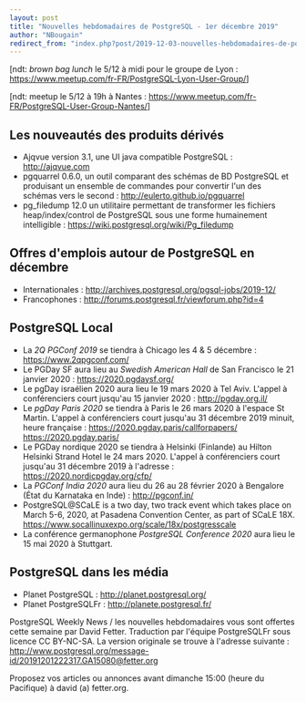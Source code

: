 ```yaml
---
layout: post
title: "Nouvelles hebdomadaires de PostgreSQL - 1er décembre 2019"
author: "NBougain"
redirect_from: "index.php?post/2019-12-03-nouvelles-hebdomadaires-de-postgresql-1er-decembre-2019 "
---
```



<p>[ndt: <em>brown bag lunch</em> le 5/12 à midi pour le groupe de Lyon&nbsp;: <a href="https://www.meetup.com/fr-FR/PostgreSQL-Lyon-User-Group/" target="_blank">https://www.meetup.com/fr-FR/PostgreSQL-Lyon-User-Group/</a>]</p>

<p>[ndt: meetup le 5/12 à 19h à Nantes&nbsp;: <a href="https://www.meetup.com/fr-FR/PostgreSQL-User-Group-Nantes/" target="_blank">https://www.meetup.com/fr-FR/PostgreSQL-User-Group-Nantes/</a>]</p>

<h2>Les nouveaut&eacute;s des produits d&eacute;riv&eacute;s</h2>

<ul>

<li>Ajqvue version 3.1, une UI java compatible PostgreSQL&nbsp;: <a target="_blank" href="http://ajqvue.com">http://ajqvue.com</a></li>

<li>pgquarrel 0.6.0, un outil comparant des sch&eacute;mas de BD PostgreSQL et produisant un ensemble de commandes pour convertir l'un des sch&eacute;mas vers le second&nbsp;: <a target="_blank" href="http://eulerto.github.io/pgquarrel">http://eulerto.github.io/pgquarrel</a></li>

<li>pg_filedump 12.0 un utilitaire permettant de transformer les fichiers heap/index/control de PostgreSQL sous une forme humainement intelligible&nbsp;: <a target="_blank" href="https://wiki.postgresql.org/wiki/Pg_filedump">https://wiki.postgresql.org/wiki/Pg_filedump</a></li>

</ul>

<!--more-->


<h2>Offres d'emplois autour de PostgreSQL en d&eacute;cembre</h2>

<ul>

<li>Internationales : <a target="_blank" href="http://archives.postgresql.org/pgsql-jobs/2019-12/">http://archives.postgresql.org/pgsql-jobs/2019-12/</a></li>

<li>Francophones : <a target="_blank" href="http://forums.postgresql.fr/viewforum.php?id=4">http://forums.postgresql.fr/viewforum.php?id=4</a></li>

</ul>

<h2>PostgreSQL Local</h2>

<ul>

<li>La <em>2Q PGConf 2019</em> se tiendra &agrave; Chicago les 4 & 5 d&eacute;cembre&nbsp;: <a target="_blank" href="https://www.2qpgconf.com/">https://www.2qpgconf.com/</a></li>

<li>Le PGDay SF aura lieu au <em>Swedish American Hall</em> de San Francisco le 21 janvier 2020&nbsp;: <a target="_blank" href="https://2020.pgdaysf.org/">https://2020.pgdaysf.org/</a></li>

<li>Le pgDay isra&eacute;lien 2020 aura lieu le 19 mars 2020 &agrave; Tel Aviv. L'appel &agrave; conf&eacute;renciers court jusqu'au 15 janvier 2020&nbsp;: <a target="_blank" href="http://pgday.org.il/">http://pgday.org.il/</a></li>

<li>Le <em>pgDay Paris 2020</em> se tiendra &agrave; Paris le 26 mars 2020 &agrave; l'espace St Martin. L'appel &agrave; conf&eacute;renciers court jusqu'au 31 d&eacute;cembre 2019 minuit, heure fran&ccedil;aise&nbsp;: <a target="_blank" href="https://2020.pgday.paris/callforpapers/">https://2020.pgday.paris/callforpapers/</a> <a target="_blank" href="https://2020.pgday.paris/">https://2020.pgday.paris/</a></li>

<li>Le PGDay nordique 2020 se tiendra &agrave; Helsinki (Finlande) au Hilton Helsinki Strand Hotel le 24 mars 2020. L'appel &agrave; conf&eacute;renciers court jusqu'au 31 d&eacute;cembre 2019 &agrave; l'adresse&nbsp;: <a target="_blank" href="https://2020.nordicpgday.org/cfp/">https://2020.nordicpgday.org/cfp/</a></li>

<li>La <em>PGConf India 2020</em> aura lieu du 26 au 28 f&eacute;vrier 2020 &agrave; Bengalore (&Eacute;tat du Karnataka en Inde)&nbsp;: <a target="_blank" href="http://pgconf.in/">http://pgconf.in/</a></li>

<li>PostgreSQL@SCaLE is a two day, two track event which takes place on March 5-6, 2020, at Pasadena Convention Center, as part of SCaLE 18X. <a target="_blank" href="https://www.socallinuxexpo.org/scale/18x/postgresscale">https://www.socallinuxexpo.org/scale/18x/postgresscale</a></li>

<li>La conf&eacute;rence germanophone <em>PostgreSQL Conference 2020</em> aura lieu le 15 mai 2020 &agrave; Stuttgart.</li>

</ul>

<h2>PostgreSQL dans les m&eacute;dia</h2>

<ul>

<li>Planet PostgreSQL : <a target="_blank" href="http://planet.postgresql.org/">http://planet.postgresql.org/</a></li>

<li>Planet PostgreSQLFr : <a target="_blank" href="http://planete.postgresql.fr/">http://planete.postgresql.fr/</a></li>

</ul>

<p>PostgreSQL Weekly News / les nouvelles hebdomadaires vous sont offertes cette semaine par David Fetter. Traduction par l'&eacute;quipe PostgreSQLFr sous licence CC BY-NC-SA. La version originale se trouve &agrave; l'adresse suivante : <a target="_blank" href="http://www.postgresql.org/message-id/20191201222317.GA15080@fetter.org">http://www.postgresql.org/message-id/20191201222317.GA15080@fetter.org</a></p>

<p>Proposez vos articles ou annonces avant dimanche 15:00 (heure du Pacifique) &agrave; david (a) fetter.org.</p>